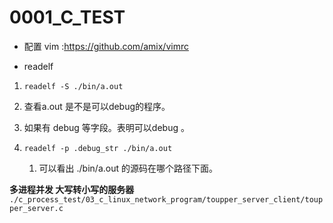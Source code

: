 # 0001_C_TEST

- 配置 vim :https://github.com/amix/vimrc

- readelf
1. `readelf -S ./bin/a.out`

2. 查看a.out  是不是可以debug的程序。

3. 如果有 debug 等字段。表明可以debug 。

4. `readelf -p .debug_str ./bin/a.out`
   
   1. 可以看出 ./bin/a.out 的源码在哪个路径下面。

**多进程并发 大写转小写的服务器** `./c_process_test/03_c_linux_network_program/toupper_server_client/toupper_server.c`